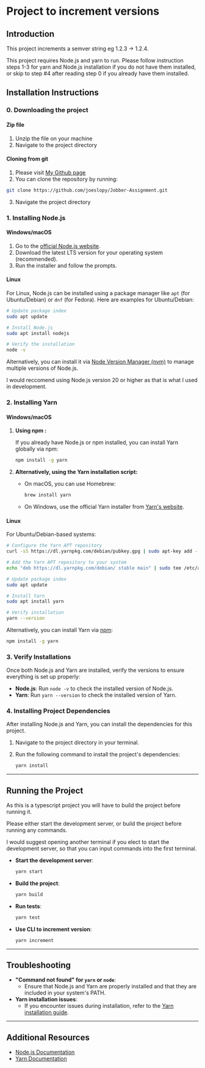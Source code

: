 # Project to increment versions

## Introduction

This project increments a semver string eg 1.2.3 -> 1.2.4.

This project requires Node.js and yarn to run. Please follow instruction steps 1-3 for yarn and Node.js installation if you do not have them installed, or skip to step #4 after reading step 0 if you already have them installed.

## Installation Instructions

### 0. Downloading the project

#### Zip file

1. Unzip the file on your machine
2. Navigate to the project directory

#### Cloning from git

1. Please visit [My Github page](https://github.com/joeslopy/Jobber-Assignment)
2. You can clone the repository by running:

```bash
git clone https://github.com/joeslopy/Jobber-Assignment.git
```

3. Navigate the project directory

### 1. Installing Node.js

#### Windows/macOS

1. Go to the [official Node.js website](https://nodejs.org/).
2. Download the latest LTS version for your operating system (recommended).
3. Run the installer and follow the prompts.

#### Linux

For Linux, Node.js can be installed using a package manager like `apt` (for Ubuntu/Debian) or `dnf` (for Fedora). Here are examples for Ubuntu/Debian:

```bash
# Update package index
sudo apt update

# Install Node.js
sudo apt install nodejs

# Verify the installation
node -v
```

Alternatively, you can install it via [Node Version Manager (nvm)](https://github.com/nvm-sh/nvm) to manage multiple versions of Node.js.

I would reccomend using Node.js version 20 or higher as that is what I used in development.

### 2. Installing Yarn

#### Windows/macOS

1. **Using npm :**

   If you already have Node.js or npm installed, you can install Yarn globally via npm:

   ```bash
   npm install -g yarn
   ```

2. **Alternatively, using the Yarn installation script:**

   - On macOS, you can use Homebrew:

     ```bash
     brew install yarn
     ```

   - On Windows, use the official Yarn installer from [Yarn's website](https://yarnpkg.com/getting-started/install).

#### Linux

For Ubuntu/Debian-based systems:

```bash
# Configure the Yarn APT repository
curl -sS https://dl.yarnpkg.com/debian/pubkey.gpg | sudo apt-key add -

# Add the Yarn APT repository to your system
echo "deb https://dl.yarnpkg.com/debian/ stable main" | sudo tee /etc/apt/sources.list.d/yarn.list

# Update package index
sudo apt update

# Install Yarn
sudo apt install yarn

# Verify installation
yarn --version
```

Alternatively, you can install Yarn via [npm](https://www.npmjs.com/package/yarn):

```bash
npm install -g yarn
```

### 3. Verify Installations

Once both Node.js and Yarn are installed, verify the versions to ensure everything is set up properly:

- **Node.js**: Run `node -v` to check the installed version of Node.js.
- **Yarn**: Run `yarn --version` to check the installed version of Yarn.

### 4. Installing Project Dependencies

After installing Node.js and Yarn, you can install the dependencies for this project.

1. Navigate to the project directory in your terminal.
2. Run the following command to install the project's dependencies:

   ```bash
   yarn install
   ```

---

## Running the Project

As this is a typescript project you will have to build the project before running it.

Please either start the development server, or build the project before running any commands.

I would suggest opening another terminal if you elect to start the development server, so that you can input commands into the first terminal.

- **Start the development server**:

  ```bash
  yarn start
  ```

- **Build the project**:

  ```bash
  yarn build
  ```

- **Run tests**:

  ```bash
  yarn test
  ```

- **Use CLI to increment version**:

  ```bash
  yarn increment
  ```

---

## Troubleshooting

- **"Command not found" for `yarn` or `node`**:
  - Ensure that Node.js and Yarn are properly installed and that they are included in your system's PATH.
- **Yarn installation issues**:
  - If you encounter issues during installation, refer to the [Yarn installation guide](https://yarnpkg.com/getting-started/install).

---

## Additional Resources

- [Node.js Documentation](https://nodejs.org/en/docs/)
- [Yarn Documentation](https://yarnpkg.com/en/docs)
